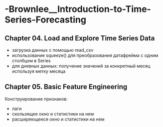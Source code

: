 # -Brownlee__Introduction-to-Time-Series-Forecasting

Chapter 04. Load and Explore Time Series Data
---
+ загрузка данных с помощью read_csv
+ использование squeeze() для преобразования датафрейма с одним столбцом в Series
+ для дневных данных: получение значений за конкретный месяц используя метку месяца



Chapter 05. Basic Feature Engineering
---
Конструирование признаков:
+ лаги
+ скользящее окно и статистики на нем
+ расширяющееся окно и статистики на нем
